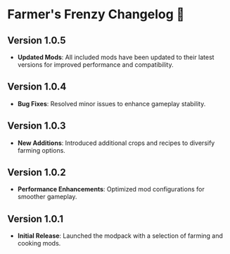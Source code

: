# Farmer's Frenzy Changelog 📝

## Version 1.0.5
- **Updated Mods**: All included mods have been updated to their latest versions for improved performance and compatibility.

## Version 1.0.4
- **Bug Fixes**: Resolved minor issues to enhance gameplay stability.

## Version 1.0.3
- **New Additions**: Introduced additional crops and recipes to diversify farming options.

## Version 1.0.2
- **Performance Enhancements**: Optimized mod configurations for smoother gameplay.

## Version 1.0.1
- **Initial Release**: Launched the modpack with a selection of farming and cooking mods.